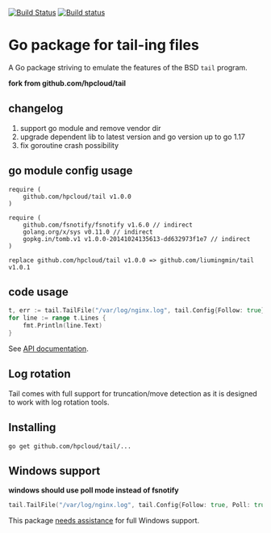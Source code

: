 [![Build Status](https://travis-ci.org/hpcloud/tail.svg)](https://travis-ci.org/hpcloud/tail)
[![Build status](https://ci.appveyor.com/api/projects/status/vrl3paf9md0a7bgk/branch/master?svg=true)](https://ci.appveyor.com/project/Nino-K/tail/branch/master)

# Go package for tail-ing files

A Go package striving to emulate the features of the BSD `tail` program.

**fork from github.com/hpcloud/tail**

## changelog

1. support go module and remove vendor dir
2. upgrade dependent lib to latest version and go version up to go 1.17
3. fix goroutine crash possibility

## go module config usage
```
require (
	github.com/hpcloud/tail v1.0.0
)

require (
	github.com/fsnotify/fsnotify v1.6.0 // indirect
	golang.org/x/sys v0.11.0 // indirect
	gopkg.in/tomb.v1 v1.0.0-20141024135613-dd632973f1e7 // indirect
)

replace github.com/hpcloud/tail v1.0.0 => github.com/liumingmin/tail v1.0.1
```

## code usage
```Go
t, err := tail.TailFile("/var/log/nginx.log", tail.Config{Follow: true})
for line := range t.Lines {
    fmt.Println(line.Text)
}
```

See [API documentation](http://godoc.org/github.com/hpcloud/tail).

## Log rotation

Tail comes with full support for truncation/move detection as it is
designed to work with log rotation tools.

## Installing

    go get github.com/hpcloud/tail/...

## Windows support

**windows should use poll mode instead of fsnotify**

```go
tail.TailFile("/var/log/nginx.log", tail.Config{Follow: true, Poll: true})
```


This package [needs assistance](https://github.com/hpcloud/tail/labels/Windows) for full Windows support.
